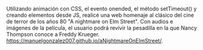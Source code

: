 Utilizando animación con CSS, el evento onended, el método setTimeout() y creando elementos desde JS, realicé una web homenaje al clásico del cine de terror de los años 80 "A nightmare on Elm Street". 
Con audios e imágenes de la película, el usuario podrá revivir la pesadilla en la que Nancy Thompson conoce a Freddy Krueger.
https://manuelgonzalez007.github.io/aNightmareOnElmStreet/.
